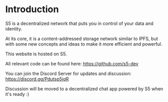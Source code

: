 # Introduction

S5 is a decentralized network that puts you in control of your data and identity.

At its core, it is a content-addressed storage network similar to IPFS, but with some new concepts and ideas to make it more efficient and powerful.

This website is hosted on S5.

All relevant code can be found here: <https://github.com/s5-dev>

You can join the Discord Server for updates and discussion: <https://discord.gg/Pdutsp5jqR>

Discussion will be moved to a decentralized chat app powered by S5 when it's ready :)
